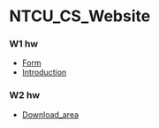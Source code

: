# NTCU_CS_Website

### W1 hw  
* [Form](https://joanne2704792.github.io/CS_Website/HW1/HTML.html)  
* [Introduction](https://joanne2704792.github.io/CS_Website/HW1/CSS.html)

### W2 hw
* [Download_area](https://joanne2704792.github.io/CS_Website/HW2/Download_area.html)
